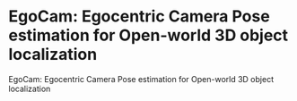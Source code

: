 # EgoCam: Egocentric Camera Pose estimation for Open-world 3D object localization
EgoCam: Egocentric Camera Pose estimation for Open-world 3D object localization
